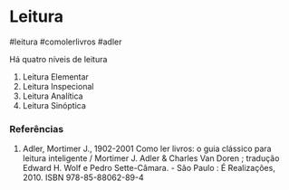 # Leitura
#leitura #comolerlivros #adler

Há quatro níveis de leitura

1. Leitura Elementar
2. Leitura Inspecional
3. Leitura Analítica 
4. Leitura Sinóptica

### Referências
1. Adler, Mortimer J., 1902-2001 Como ler livros: o guia clássico para leitura inteligente / Mortimer J. Adler & Charles Van Doren ; tradução Edward H. Wolf e Pedro Sette-Câmara. - São Paulo : É Realizações, 2010. ISBN 978-85-88062-89-4


